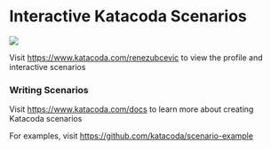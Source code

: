 # Interactive Katacoda Scenarios

[![](http://shields.katacoda.com/katacoda/renezubcevic/count.svg)](https://www.katacoda.com/renezubcevic "Get your profile on Katacoda.com")

Visit https://www.katacoda.com/renezubcevic to view the profile and interactive scenarios

### Writing Scenarios
Visit https://www.katacoda.com/docs to learn more about creating Katacoda scenarios

For examples, visit https://github.com/katacoda/scenario-example
